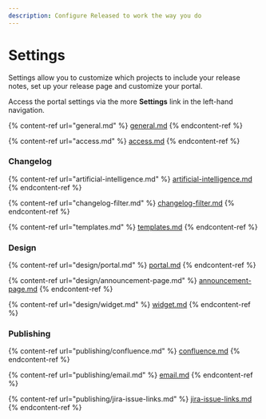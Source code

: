 ```yaml
---
description: Configure Released to work the way you do
---
```


# Settings

Settings allow you to customize which projects to include your release notes, set up your release page and customize your portal.&#x20;

Access the portal settings via the more **Settings** link in the left-hand navigation. &#x20;

{% content-ref url="general.md" %}
[general.md](general.md)
{% endcontent-ref %}

{% content-ref url="access.md" %}
[access.md](access.md)
{% endcontent-ref %}

### Changelog

{% content-ref url="artificial-intelligence.md" %}
[artificial-intelligence.md](artificial-intelligence.md)
{% endcontent-ref %}

{% content-ref url="changelog-filter.md" %}
[changelog-filter.md](changelog-filter.md)
{% endcontent-ref %}

{% content-ref url="templates.md" %}
[templates.md](templates.md)
{% endcontent-ref %}

### Design

{% content-ref url="design/portal.md" %}
[portal.md](design/portal.md)
{% endcontent-ref %}

{% content-ref url="design/announcement-page.md" %}
[announcement-page.md](design/announcement-page.md)
{% endcontent-ref %}

{% content-ref url="design/widget.md" %}
[widget.md](design/widget.md)
{% endcontent-ref %}

### Publishing

{% content-ref url="publishing/confluence.md" %}
[confluence.md](publishing/confluence.md)
{% endcontent-ref %}

{% content-ref url="publishing/email.md" %}
[email.md](publishing/email.md)
{% endcontent-ref %}

{% content-ref url="publishing/jira-issue-links.md" %}
[jira-issue-links.md](publishing/jira-issue-links.md)
{% endcontent-ref %}

